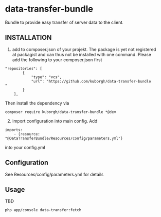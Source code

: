 data-transfer-bundle
====================

Bundle to provide easy transfer of server data to the client.

## INSTALLATION ##

1. add to composer.json of your projekt. The package is yet not registered at packagist and can thus not be installed with one command. Please add the following to your composer.json first
```
"repositories": [
        {
            "type": "vcs",
            "url": "https://github.com/kuborgh/data-transfer-bundle
"
        }
    ],
```
Then install the dependency via
```
composer require kuborgh/data-transfer-bundle *@dev
```

2. Import configuration into main config. Add
```
imports:
    - {resource: "@DataTransferBundle/Resources/config/parameters.yml"}
```
into your config.yml

## Configuration ##

See Resources/config/parameters.yml for details

## Usage ##

TBD
```
php app/console data-transfer:fetch
```